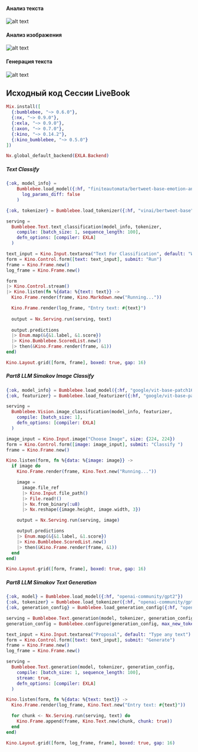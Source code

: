
#### Анализ текста
![alt text](https://github.com/DartLock/ThinkNetica/blob/part8_llm/part8_llm/text_classify.png?raw=true)


#### Анализ изображения
![alt text](https://github.com/DartLock/ThinkNetica/blob/part8_llm/part8_llm/image_classify.png?raw=true)


#### Генерация текста
![alt text](https://github.com/DartLock/ThinkNetica/blob/part8_llm/part8_llm/text_generation.png?raw=true)

## Исходный код Сессии LiveBook

```elixir
Mix.install([
  {:bumblebee, "~> 0.6.0"},
  {:nx, "~> 0.9.0"},
  {:exla, "~> 0.9.0"},
  {:axon, "~> 0.7.0"},
  {:kino, "~> 0.14.2"},
  {:kino_bumblebee, "~> 0.5.0"}
])

Nx.global_default_backend(EXLA.Backend)
```

##### Text Classify

```elixir
{:ok, model_info} =
    Bumblebee.load_model({:hf, "finiteautomata/bertweet-base-emotion-analysis"},
      log_params_diff: false
    )

{:ok, tokenizer} = Bumblebee.load_tokenizer({:hf, "vinai/bertweet-base"})

serving =
  Bumblebee.Text.text_classification(model_info, tokenizer,
    compile: [batch_size: 1, sequence_length: 100],
    defn_options: [compiler: EXLA]
  )

text_input = Kino.Input.textarea("Text For Classification", default: "WoW!")
form = Kino.Control.form([text: text_input], submit: "Run")
frame = Kino.Frame.new()
log_frame = Kino.Frame.new()

form
|> Kino.Control.stream()
|> Kino.listen(fn %{data: %{text: text}} ->
  Kino.Frame.render(frame, Kino.Markdown.new("Running..."))

  Kino.Frame.render(log_frame, "Entry text: #{text}")
  
  output = Nx.Serving.run(serving, text)
  
  output.predictions
  |> Enum.map(&{&1.label, &1.score})
  |> Kino.Bumblebee.ScoredList.new()
  |> then(&Kino.Frame.render(frame, &1))
end)

Kino.Layout.grid([form, frame], boxed: true, gap: 16)
```

##### Part8 LLM Simakov Image Classify

```elixir
{:ok, model_info} = Bumblebee.load_model({:hf, "google/vit-base-patch16-224"})
{:ok, featurizer} = Bumblebee.load_featurizer({:hf, "google/vit-base-patch16-224"})

serving =
  Bumblebee.Vision.image_classification(model_info, featurizer,
    compile: [batch_size: 1],
    defn_options: [compiler: EXLA]
  )

image_input = Kino.Input.image("Choose Image", size: {224, 224})
form = Kino.Control.form([image: image_input], submit: "Classify ")
frame = Kino.Frame.new()

Kino.listen(form, fn %{data: %{image: image}} ->
  if image do
    Kino.Frame.render(frame, Kino.Text.new("Running..."))

    image =
      image.file_ref
      |> Kino.Input.file_path()
      |> File.read!()
      |> Nx.from_binary(:u8)
      |> Nx.reshape({image.height, image.width, 3})

    output = Nx.Serving.run(serving, image)

    output.predictions
    |> Enum.map(&{&1.label, &1.score})
    |> Kino.Bumblebee.ScoredList.new()
    |> then(&Kino.Frame.render(frame, &1))
  end
end)

Kino.Layout.grid([form, frame], boxed: true, gap: 16)
```

##### Part8 LLM Simakov Text Generation

```elixir
{:ok, model} = Bumblebee.load_model({:hf, "openai-community/gpt2"})
{:ok, tokenizer} = Bumblebee.load_tokenizer({:hf, "openai-community/gpt2"})
{:ok, generation_config} = Bumblebee.load_generation_config({:hf, "openai-community/gpt2"})

serving = Bumblebee.Text.generation(model, tokenizer, generation_config)
generation_config = Bumblebee.configure(generation_config, max_new_tokens: 100)

text_input = Kino.Input.textarea("Proposal", default: "Type any text")
form = Kino.Control.form([text: text_input], submit: "Generate")
frame = Kino.Frame.new()
log_frame = Kino.Frame.new()

serving =
  Bumblebee.Text.generation(model, tokenizer, generation_config,
    compile: [batch_size: 1, sequence_length: 100],
    stream: true,
    defn_options: [compiler: EXLA]
  )

Kino.listen(form, fn %{data: %{text: text}} ->
  Kino.Frame.render(log_frame, Kino.Text.new("Entry text: #{text}"))  

  for chunk <- Nx.Serving.run(serving, text) do
    Kino.Frame.append(frame, Kino.Text.new(chunk, chunk: true))
  end
end)

Kino.Layout.grid([form, log_frame, frame], boxed: true, gap: 16)
```
